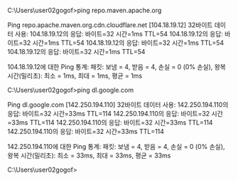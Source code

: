 C:\Users\user02gogof>ping repo.maven.apache.org

Ping repo.apache.maven.org.cdn.cloudflare.net [104.18.19.12] 32바이트 데이터 사용:
104.18.19.12의 응답: 바이트=32 시간=1ms TTL=54
104.18.19.12의 응답: 바이트=32 시간=1ms TTL=54
104.18.19.12의 응답: 바이트=32 시간=1ms TTL=54
104.18.19.12의 응답: 바이트=32 시간=1ms TTL=54

104.18.19.12에 대한 Ping 통계:
    패킷: 보냄 = 4, 받음 = 4, 손실 = 0 (0% 손실),
왕복 시간(밀리초):
    최소 = 1ms, 최대 = 1ms, 평균 = 1ms

C:\Users\user02gogof>ping dl.google.com

Ping dl.google.com [142.250.194.110] 32바이트 데이터 사용:
142.250.194.110의 응답: 바이트=32 시간=33ms TTL=114
142.250.194.110의 응답: 바이트=32 시간=33ms TTL=114
142.250.194.110의 응답: 바이트=32 시간=33ms TTL=114
142.250.194.110의 응답: 바이트=32 시간=33ms TTL=114

142.250.194.110에 대한 Ping 통계:
    패킷: 보냄 = 4, 받음 = 4, 손실 = 0 (0% 손실),
왕복 시간(밀리초):
    최소 = 33ms, 최대 = 33ms, 평균 = 33ms

C:\Users\user02gogof>
